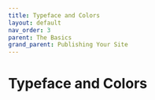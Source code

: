 ```yaml
---
title: Typeface and Colors
layout: default
nav_order: 3
parent: The Basics
grand_parent: Publishing Your Site
---
```


# Typeface and Colors 